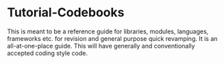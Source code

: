 # Tutorial-Codebooks

This is meant to be a reference guide for libraries, modules, languages, frameworks etc. for revision and general purpose quick revamping. 
It is an all-at-one-place guide. This will have generally and conventionally accepted coding style code.



